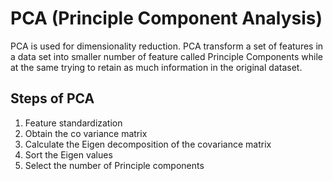 # PCA (Principle Component Analysis)

PCA is used for dimensionality reduction. PCA transform a set of features in a data set into smaller number of feature called Principle Components while at the same trying to retain as much information in the original dataset.

## Steps of PCA

1. Feature standardization
2. Obtain the co variance matrix
3. Calculate the Eigen decomposition of the covariance matrix
4. Sort the Eigen values
5. Select the number of Principle components
